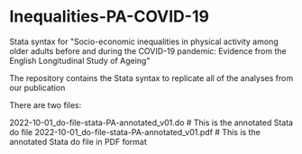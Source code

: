# Inequalities-PA-COVID-19
Stata syntax for "Socio-economic inequalities in physical activity among older adults before and during the COVID-19 pandemic: Evidence from the English Longitudinal Study of Ageing"

The repository contains the Stata syntax to replicate all of the analyses from our publication

There are two files:

2022-10-01_do-file-stata-PA-annotated_v01.do # This is the annotated Stata do file
2022-10-01_do-file-stata-PA-annotated_v01.pdf # This is the annotated Stata do file in PDF format

